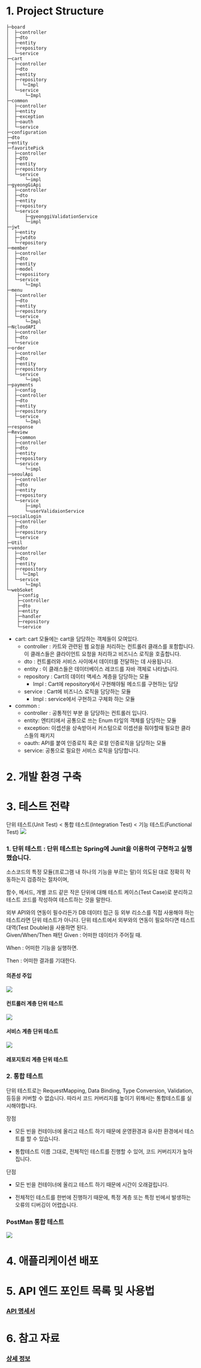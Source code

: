 # 1. Project Structure
```
├─board
│  ├─controller
│  ├─dto
│  ├─entity
│  ├─repository
│  └─service
├─cart
│  ├─controller
│  ├─dto
│  ├─entity
│  ├─repository
│  │  └─Impl
│  └─service
│      └─Impl
├─common
│  ├─controller
│  ├─entity
│  ├─exception
│  ├─oauth
│  └─service
├─configuration
├─dto
├─entity
├─favoritePick
│  ├─controller
│  ├─DTO
│  ├─entity
│  ├─repository
│  └─service
│      └─impl
├─gyeongGiApi
│  ├─controller
│  ├─dto
│  ├─entity
│  ├─repository
│  └─service
│      ├─gyeonggiValidationService
│      └─impl
├─jwt
│  ├─entity
│  ├─jwtdto
│  └─repository
├─member
│  ├─controller
│  ├─dto
│  ├─entity
│  ├─model
│  ├─reposiitory
│  └─service
│      └─Impl
├─menu
│  ├─controller
│  ├─dto
│  ├─entity
│  ├─repository
│  └─service
│      └─Impl
├─NcloudAPI
│  ├─controller
│  ├─dto
│  └─service
├─order
│  ├─controller
│  ├─dto
│  ├─entity
│  ├─repository
│  └─service
│      └─impl
├─payments
│  ├─config
│  ├─controller
│  ├─dto
│  ├─entity
│  ├─repository
│  └─service
│      └─Impl
├─response
├─Review
│  ├─common
│  ├─controller
│  ├─dto
│  ├─entity
│  ├─repository
│  └─service
│      └─impl
├─seoulApi
│  ├─controller
│  ├─dto
│  ├─entity
│  ├─repository
│  └─service
│      ├─impl
│      └─userValidaionService
├─socialLogin
│  ├─controller
│  ├─dto
│  ├─repository
│  └─service
├─Util
├─vendor
│  ├─controller
│  ├─dto
│  ├─entity
│  ├─repository
│  │  └─Impl
│  └─service
│      └─Impl
└─webSoket
    ├─config
    ├─controller
    ├─dto
    ├─entity
    ├─handler
    ├─repository
    └─service
```
- cart: cart 모듈에는 cart을 담당하는 객체들이 모여있다.
   - controller : 카트와 관련된 웹 요청을 처리하는 컨트롤러 클래스를 포함합니다. 이 클래스들은 클라이언트 요청을 처리하고 비즈니스 로직을 호출합니다.
   - dto : 컨트롤러와 서비스 사이에서 데이터를 전달하는 데 사용됩니다.
   - entity : 이 클래스들은 데이터베이스 레코드를 자바 객체로 나타냅니다.
   - repository : Cart의 데이터 액세스 계층을 담당하는 모듈
        - Impl : Cart에 repository에서 구현해야될 메소드를 구현하는 담당
   - service : Cart에 비즈니스 로직을 담당하는 모듈
        - Impl : service에서 구현하고 구체화 하는 모듈
- common : 
   - controller : 공통적인 부분 을 담당하는 컨트롤러 입니다.
   - entity: 엔티티에서 공통으로 쓰는 Enum 타잎의 객체를 담당하는 모듈
   - exception: 이셉션을 상속받아서 커스텀으로 이셉션을 줘야할때 필요한 클라스들의 패키지
   - oauth: API를 붙여 인증로직 혹은 로컬 인증로직을 담당하는 모듈
   - service: 공통으로 필요한 서비스 로직을 담당합니다.
# 2. 개발 환경 구축

# 3. 테스트 전략
단위 테스트(Unit Test) < 통합 테스트(Integration Test) < 기능 테스트(Functional Test) 
<img src="./img/image.png">
###  1. 단위 테스트 : 단위 테스트는 Spring에 Junit을 이용하여 구현하고 실행 했습니다.
소스코드의 특정 모듈(프로그램 내 하나의 기능을 부르는 말)이 의도된 대로 정확히 작동하는지 검증하는 절차이며,

함수, 메서드, 개별 코드 같은 작은 단위에 대해 테스트 케이스(Test Case)로 분리하고 테스트 코드를 작성하여 테스트하는 것을 말한다.

외부 API와의 연동이 필수라든가 DB 데이터 접근 등 외부 리소스를 직접 사용해야 하는 테스트라면 단위 테스트가 아니다. 단위 테스트에서 외부와의 연동이 필요하다면 테스트 대역(Test Double)을 사용하면 된다.  
Given/When/Then 패턴
Given : 어떠한 데이터가 주어질 때.

When : 어떠한 기능을 실행하면.

Then : 어떠한 결과를 기대한다.


#### 의존성 주입
<img src="./img/004.JPG">

#### 컨트롤러 계층 단위 테스트 
<img src="./img/002.JPG">

#### 서비스 계층 단위 테스트

<img src="./img/003.JPG" > 

#### 레포지토리 계층 단위 테스트

### 2. 통합 테스트 
단위 테스트로는 RequestMapping, Data Binding, Type Conversion, Validation, 등등을 커버할 수 없습니다. 따라서 코드 커버리지를 높이기 위해서는 통합테스트를 실시해야합니다.

장점
- 모든 빈을 컨테이너에 올리고 테스트 하기 때문에 운영환경과 유사한 환경에서 테스트를 할 수 있습니다.

- 통합테스트 이름 그대로, 전체적인 테스트를 진행할 수 있어, 코드 커버리지가 높아집니다.

단점
- 모든 빈을 컨테이너에 올리고 테스트 하기 때문에 시간이 오래걸립니다.

- 전체적인 테스트를 한번에 진행하기 때문에, 특정 계층 또는 특정 빈에서 발생하는 오류의 디버깅이 어렵습니다.
### PostMan 통합 테스트 
<img src="./img/005.JPG" > 

# 4. 애플리케이션 배포

# 5. API 엔드 포인트 목록 및 사용법
 ### [API 명세서](https://app.swaggerhub.com/apis/BONG94688_1/mukjachiv1/v1)
# 6. 참고 자료
### [상세 정보 ](https://elastic-vanilla-3d4.notion.site/449ab326c7ac4a6d85e711f742534c7a?pvs=4)